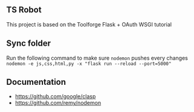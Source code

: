 ## TS Robot
This project is based on the Toolforge Flask + OAuth WSGI tutorial

## Sync folder
Run the following command to make sure `nodemon` pushes every changes
`nodemon -e js,css,html,py -x "flask run --reload --port=5000"`

## Documentation
* https://github.com/google/clasp
* https://github.com/remy/nodemon
